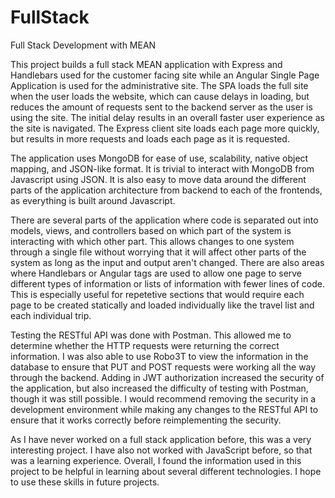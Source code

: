 # FullStack
Full Stack Development with MEAN

This project builds a full stack MEAN application with Express and Handlebars used for the customer facing site while an Angular Single Page Application is used for the administrative site. The SPA loads the full site when the user loads the website, which can cause delays in loading, but reduces the amount of requests sent to the backend server as the user is using the site. The initial delay results in an overall faster user experience as the site is navigated. The Express client site loads each page more quickly, but results in more requests and loads each page as it is requested.

The application uses MongoDB for ease of use, scalability, native object mapping, and JSON-like format. It is trivial to interact with MongoDB from Javascript using JSON. It is also easy to move data around the different parts of the application architecture from backend to each of the frontends, as everything is built around Javascript.

There are several parts of the application where code is separated out into models, views, and controllers based on which part of the system is interacting with which other part. This allows changes to one system through a single file without worrying that it will affect other parts of the system as long as the input and output aren't changed. There are also areas where Handlebars or Angular tags are used to allow one page to serve different types of information or lists of information with fewer lines of code. This is especially useful for repetetive sections that would require each page to be created statically and loaded individually like the travel list and each individual trip.

Testing the RESTful API was done with Postman. This allowed me to determine whether the HTTP requests were returning the correct information. I was also able to use Robo3T to view the information in the database to ensure that PUT and POST requests were working all the way through the backend. Adding in JWT authorization increased the security of the application, but also increased the difficulty of testing with Postman, though it was still possible. I would recommend removing the security in a development environment while making any changes to the RESTful API to ensure that it works correctly before reimplementing the security.

As I have never worked on a full stack application before, this was a very interesting project. I have also not worked with JavaScript before, so that was a learning experience. Overall, I found the information used in this project to be helpful in learning about several different technologies. I hope to use these skills in future projects.
